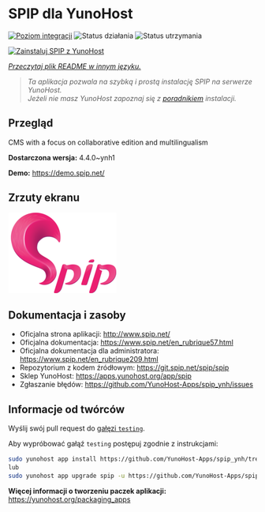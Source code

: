<!--
To README zostało automatycznie wygenerowane przez <https://github.com/YunoHost/apps/tree/master/tools/readme_generator>
Nie powinno być ono edytowane ręcznie.
-->

# SPIP dla YunoHost

[![Poziom integracji](https://apps.yunohost.org/badge/integration/spip)](https://ci-apps.yunohost.org/ci/apps/spip/)
![Status działania](https://apps.yunohost.org/badge/state/spip)
![Status utrzymania](https://apps.yunohost.org/badge/maintained/spip)

[![Zainstaluj SPIP z YunoHost](https://install-app.yunohost.org/install-with-yunohost.svg)](https://install-app.yunohost.org/?app=spip)

*[Przeczytaj plik README w innym języku.](./ALL_README.md)*

> *Ta aplikacja pozwala na szybką i prostą instalację SPIP na serwerze YunoHost.*  
> *Jeżeli nie masz YunoHost zapoznaj się z [poradnikiem](https://yunohost.org/install) instalacji.*

## Przegląd

CMS with a focus on collaborative edition and multilingualism

**Dostarczona wersja:** 4.4.0~ynh1

**Demo:** <https://demo.spip.net/>

## Zrzuty ekranu

![Zrzut ekranu z SPIP](./doc/screenshots/220px-Logo_SPIP.png)

## Dokumentacja i zasoby

- Oficjalna strona aplikacji: <http://www.spip.net/>
- Oficjalna dokumentacja: <https://www.spip.net/en_rubrique57.html>
- Oficjalna dokumentacja dla administratora: <https://www.spip.net/en_rubrique209.html>
- Repozytorium z kodem źródłowym: <https://git.spip.net/spip/spip>
- Sklep YunoHost: <https://apps.yunohost.org/app/spip>
- Zgłaszanie błędów: <https://github.com/YunoHost-Apps/spip_ynh/issues>

## Informacje od twórców

Wyślij swój pull request do [gałęzi `testing`](https://github.com/YunoHost-Apps/spip_ynh/tree/testing).

Aby wypróbować gałąź `testing` postępuj zgodnie z instrukcjami:

```bash
sudo yunohost app install https://github.com/YunoHost-Apps/spip_ynh/tree/testing --debug
lub
sudo yunohost app upgrade spip -u https://github.com/YunoHost-Apps/spip_ynh/tree/testing --debug
```

**Więcej informacji o tworzeniu paczek aplikacji:** <https://yunohost.org/packaging_apps>
